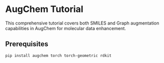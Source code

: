 # AugChem Tutorial

This comprehensive tutorial covers both SMILES and Graph augmentation capabilities in AugChem for molecular data enhancement.

## Prerequisites

```bash
pip install augchem torch torch-geometric rdkit
```

